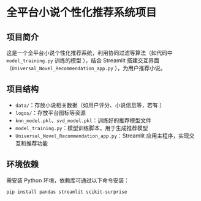 # 全平台小说个性化推荐系统项目

## 项目简介
这是一个全平台小说个性化推荐系统，利用协同过滤等算法（如代码中 `model_training.py` 训练的模型 ），结合 Streamlit 搭建交互界面（`Universal_Novel_Recommendation_app.py` ），为用户推荐小说。

## 项目结构
- `data/`：存放小说相关数据（如用户评分、小说信息等，若有 ）
- `logos/`：存放平台图标等资源 
- `knn_model.pkl`、`svd_model.pkl`：训练好的推荐模型文件 
- `model_training.py`：模型训练脚本，用于生成推荐模型 
- `Universal_Novel_Recommendation_app.py`：Streamlit 应用主程序，实现交互和推荐功能 

## 环境依赖
需安装 Python 环境，依赖库可通过以下命令安装：
```bash
pip install pandas streamlit scikit-surprise 
